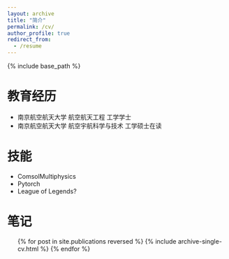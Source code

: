 ```yaml
---
layout: archive
title: "简介"
permalink: /cv/
author_profile: true
redirect_from:
  - /resume
---
```


{% include base_path %}

教育经历
======
* 南京航空航天大学 航空航天工程 工学学士
* 南京航空航天大学 航空宇航科学与技术 工学硕士在读


技能
======
* ComsolMultiphysics
* Pytorch
* League of Legends?
  


笔记
======
  <ul>{% for post in site.publications reversed %}
    {% include archive-single-cv.html %}
  {% endfor %}</ul>
  
  
